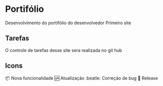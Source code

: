 # Portifólio
Desenvolvimento do portifólio do desenvolvedor
Primeiro site
## Tarefas
O controle de tarefas desse site sera realizada no git hub

## Icons

:package: Nova funcionalidade
:up: Atualização
:beatle: Correção de bug
:checkered_flag: Release